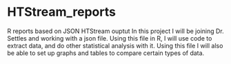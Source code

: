 # HTStream_reports
R reports based on JSON HTStream ouptut
In this project I will be joining Dr. Settles and working with a json file. Using this file in R, I will use code to extract data, and do other statistical analysis with it. Using this file I will also be able to set up graphs and tables to compare certain types of data.